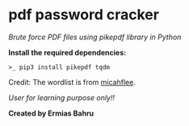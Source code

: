# pdf password cracker

*Brute force PDF files using pikepdf library in Python*

**Install the required dependencies:**

`>_ pip3 install pikepdf tqdm`


Credit: The wordlist is from [micahflee]('https://github.com/micahflee/phpass_crack/blob/master/wordlist.txt').

*User for learning purpose only!!*

**Created by Ermias Bahru**
